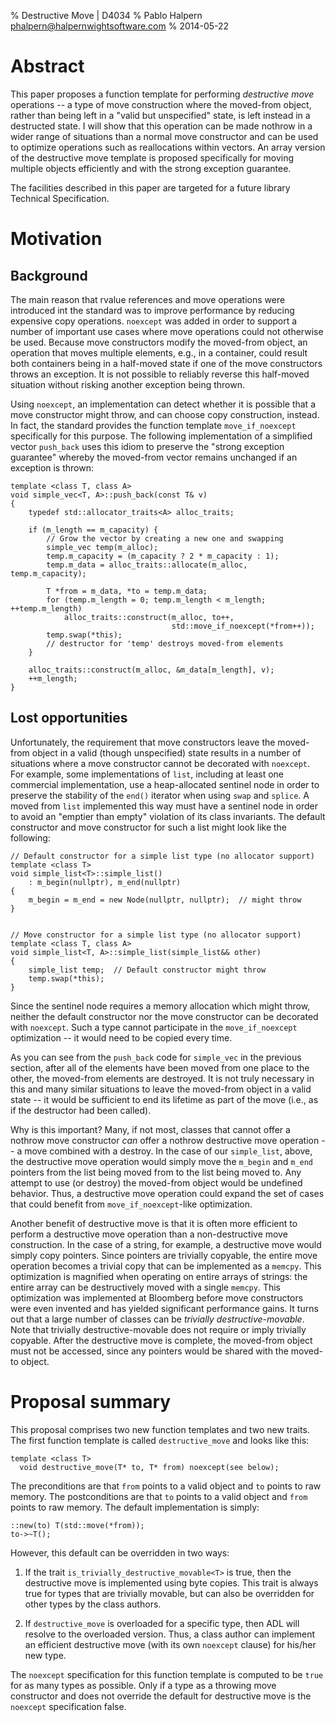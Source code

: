 % Destructive Move | D4034
% Pablo Halpern <phalpern@halpernwightsoftware.com>
% 2014-05-22

Abstract
========

This paper proposes a function template for performing _destructive move_
operations -- a type of move construction where the moved-from object, rather
than being left in a "valid but unspecified" state, is left instead in a
destructed state.  I will show that this operation can be made nothrow in a
wider range of situations than a normal move constructor and can be used to
optimize operations such as reallocations within vectors.  An array version of
the destructive move template is proposed specifically for moving multiple
objects efficiently and with the strong exception guarantee.

The facilities described in this paper are targeted for a future library
Technical Specification.


Motivation
==========

Background
----------

The main reason that rvalue references and move operations were introduced int
the standard was to improve performance by reducing expensive copy operations.
`noexcept` was added in order to support a number of important use cases where
move operations could not otherwise be used. Because move constructors modify
the moved-from object, an operation that moves multiple elements, e.g., in a
container, could result both containers being in a half-moved state if one of
the move constructors throws an exception.  It is not possible to reliably
reverse this half-moved situation without risking another exception being
thrown.

Using `noexcept`, an implementation can detect whether it is possible that a
move constructor might throw, and can choose copy construction, instead.  In
fact, the standard provides the function template `move_if_noexcept`
specifically for this purpose.  The following implementation of a simplified
vector `push_back` uses this idiom to preserve the "strong exception
guarantee" whereby the moved-from vector remains unchanged if an exception is
thrown:

    template <class T, class A>
    void simple_vec<T, A>::push_back(const T& v)
    {
        typedef std::allocator_traits<A> alloc_traits;

        if (m_length == m_capacity) {
            // Grow the vector by creating a new one and swapping
            simple_vec temp(m_alloc);
            temp.m_capacity = (m_capacity ? 2 * m_capacity : 1);
            temp.m_data = alloc_traits::allocate(m_alloc, temp.m_capacity);

            T *from = m_data, *to = temp.m_data;
            for (temp.m_length = 0; temp.m_length < m_length; ++temp.m_length)
                alloc_traits::construct(m_alloc, to++,
                                        std::move_if_noexcept(*from++));
            temp.swap(*this);
            // destructor for 'temp' destroys moved-from elements
        }

        alloc_traits::construct(m_alloc, &m_data[m_length], v);
        ++m_length;
    }

Lost opportunities
------------------

Unfortunately, the requirement that move constructors leave the moved-from
object in a valid (though unspecified) state results in a number of situations
where a move constructor cannot be decorated with `noexcept`. For example,
some implementations of `list`, including at least one commercial
implementation, use a heap-allocated sentinel node in order to preserve the
stability of the `end()` iterator when using `swap` and `splice`. A moved from
`list` implemented this way must have a sentinel node in order to avoid an
"emptier than empty" violation of its class invariants. The default
constructor and move constructor for such a list might look like the following:

    // Default constructor for a simple list type (no allocator support)
    template <class T>
    void simple_list<T>::simple_list()
        : m_begin(nullptr), m_end(nullptr)
    {
        m_begin = m_end = new Node(nullptr, nullptr);  // might throw
    }
    

    // Move constructor for a simple list type (no allocator support)
    template <class T, class A>
    void simple_list<T, A>::simple_list(simple_list&& other)
    {
        simple_list temp;  // Default constructor might throw
        temp.swap(*this);
    }

Since the sentinel node requires a memory allocation which might throw,
neither the default constructor nor the move constructor can be decorated with
`noexcept`.  Such a type cannot participate in the `move_if_noexcept`
optimization -- it would need to be copied every time.

As you can see from the `push_back` code for `simple_vec` in the previous
section, after all of the elements have been moved from one place to the
other, the moved-from elements are destroyed. It is not truly necessary in
this and many similar situations to leave the moved-from object in a valid
state -- it would be sufficient to end its lifetime as part of the move
(i.e., as if the destructor had been called).

Why is this important? Many, if not most, classes that cannot offer a nothrow
move constructor _can_ offer a nothrow destructive move operation -- a move
combined with a destroy. In the case of our `simple_list`, above, the
destructive move operation would simply move the `m_begin` and `m_end`
pointers from the list being moved from to the list being moved to. Any
attempt to use (or destroy) the moved-from object would be undefined
behavior.  Thus, a destructive move operation could expand the set of cases
that could benefit from `move_if_noexcept`-like optimization.

Another benefit of destructive move is that it is often more efficient to
perform a destructive move operation than a non-destructive move construction.
In the case of a string, for example, a destructive move would simply copy
pointers.  Since pointers are trivially copyable, the entire move operation
becomes a trivial copy that can be implemented as a `memcpy`. This
optimization is magnified when operating on entire arrays of strings: the
entire array can be destructively moved with a single `memcpy`.  This
optimization was implemented at Bloomberg before move constructors were even
invented and has yielded significant performance gains. It turns out that a
large number of classes can be _trivially destructive-movable_. Note that
trivially destructive-movable does not require or imply trivially copyable.
After the destructive move is complete, the moved-from object must not be
accessed, since any pointers would be shared with the moved-to object.

Proposal summary
================

This proposal comprises two new function templates and two new traits.  The
first function template is called `destructive_move` and looks like this:

    template <class T>
      void destructive_move(T* to, T* from) noexcept(see below);

The preconditions are that `from` points to a valid object and `to` points to
raw memory.  The postconditions are that `to` points to a valid object and
`from` points to raw memory.  The default implementation is simply:

    ::new(to) T(std::move(*from));
    to->~T();

However, this default can be overridden in two ways:

 1. If the trait `is_trivially_destructive_movable<T>` is true, then
    the destructive move is implemented using byte copies. This trait is
    always true for types that are trivially movable, but can also be
    overridden for other types by the class authors.

 2. If `destructive_move` is overloaded for a specific type, then ADL will
    resolve to the overloaded version. Thus, a class author can implement an
    efficient destructive move (with its own `noexcept` clause) for his/her
    new type.

The `noexcept` specification for this function template is computed to be
`true` for as many types as possible.  Only if a type as a throwing move
constructor and does not override the default for destructive move is the
`noexcept` specification false.
